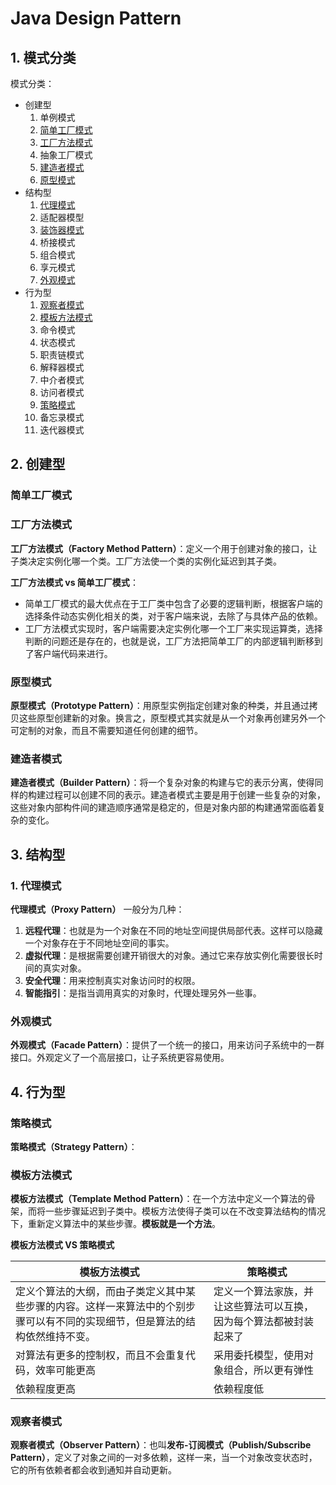 # Java Design Pattern
## 1. 模式分类
模式分类：
- 创建型
    1. 单例模式
    2. [简单工厂模式](https://github.com/GatsbyNewton/design-pattern/tree/master/src/main/java/edu/wzm/creation/simple_factory)
    3. [工厂方法模式](https://github.com/GatsbyNewton/design-pattern/tree/master/src/main/java/edu/wzm/creation/factory_method)
    4. 抽象工厂模式
    5. [建造者模式](https://github.com/GatsbyNewton/design-pattern/tree/master/src/main/java/edu/wzm/creation/builder)
    6. [原型模式](https://github.com/GatsbyNewton/design-pattern/tree/master/src/main/java/edu/wzm/creation/prototype)
- 结构型
    1. [代理模式](https://github.com/GatsbyNewton/design-pattern/tree/master/src/main/java/edu/wzm/structure/proxy)
    2. 适配器模型
    3. [装饰器模式](https://github.com/GatsbyNewton/design-pattern/tree/master/src/main/java/edu/wzm/structure/decorator)
    4. 桥接模式
    5. 组合模式
    6. 享元模式
    7. [外观模式](https://github.com/GatsbyNewton/design-pattern/tree/master/src/main/java/edu/wzm/structure/facade)
- 行为型
    1. [观察者模式](https://github.com/GatsbyNewton/design-pattern/tree/master/src/main/java/edu/wzm/action/observer)
    2. [模板方法模式](https://github.com/GatsbyNewton/design-pattern/tree/master/src/main/java/edu/wzm/action/template_method)
    3. 命令模式
    4. 状态模式
    5. 职责链模式
    6. 解释器模式
    7. 中介者模式
    8. 访问者模式
    9. [策略模式](https://github.com/GatsbyNewton/design-pattern/tree/master/src/main/java/edu/wzm/action/strategy)
    10. 备忘录模式
    11. 迭代器模式

## 2. 创建型
### 简单工厂模式

### 工厂方法模式
**工厂方法模式（Factory Method Pattern）**：定义一个用于创建对象的接口，让子类决定实例化哪一个类。工厂方法使一个类的实例化延迟到其子类。

**工厂方法模式 vs 简单工厂模式**：
- 简单工厂模式的最大优点在于工厂类中包含了必要的逻辑判断，根据客户端的选择条件动态实例化相关的类，对于客户端来说，去除了与具体产品的依赖。
- 工厂方法模式实现时，客户端需要决定实例化哪一个工厂来实现运算类，选择判断的问题还是存在的，也就是说，工厂方法把简单工厂的内部逻辑判断移到了客户端代码来进行。

### 原型模式
**原型模式（Prototype Pattern）**：用原型实例指定创建对象的种类，并且通过拷贝这些原型创建新的对象。换言之，原型模式其实就是从一个对象再创建另外一个可定制的对象，而且不需要知道任何创建的细节。

### 建造者模式
**建造者模式（Builder Pattern）**：将一个复杂对象的构建与它的表示分离，使得同样的构建过程可以创建不同的表示。建造者模式主要是用于创建一些复杂的对象，这些对象内部构件间的建造顺序通常是稳定的，但是对象内部的构建通常面临着复杂的变化。

## 3. 结构型
### 1. 代理模式
**代理模式（Proxy Pattern）** 一般分为几种：
1. **远程代理**：也就是为一个对象在不同的地址空间提供局部代表。这样可以隐藏一个对象存在于不同地址空间的事实。
2. **虚拟代理**：是根据需要创建开销很大的对象。通过它来存放实例化需要很长时间的真实对象。
3. **安全代理**：用来控制真实对象访问时的权限。
4. **智能指引**：是指当调用真实的对象时，代理处理另外一些事。

### 外观模式
**外观模式（Facade Pattern）**：提供了一个统一的接口，用来访问子系统中的一群接口。外观定义了一个高层接口，让子系统更容易使用。

## 4. 行为型
### 策略模式
**策略模式（Strategy Pattern）**：

### 模板方法模式
**模板方法模式（Template Method Pattern）**：在一个方法中定义一个算法的骨架，而将一些步骤延迟到子类中。模板方法使得子类可以在不改变算法结构的情况下，重新定义算法中的某些步骤。**模板就是一个方法**。

**模板方法模式 VS 策略模式**

模板方法模式 | 策略模式
--- | ---
定义个算法的大纲，而由子类定义其中某些步骤的内容。这样一来算法中的个别步骤可以有不同的实现细节，但是算法的结构依然维持不变。 | 定义一个算法家族，并让这些算法可以互换，因为每个算法都被封装起来了
对算法有更多的控制权，而且不会重复代码，效率可能更高 | 采用委托模型，使用对象组合，所以更有弹性
依赖程度更高 | 依赖程度低
  
### 观察者模式
**观察者模式（Observer Pattern）**：也叫**发布-订阅模式（Publish/Subscribe Pattern）**，定义了对象之间的一对多依赖，这样一来，当一个对象改变状态时，它的所有依赖者都会收到通知并自动更新。

